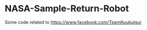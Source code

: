 NASA-Sample-Return-Robot
========================

Some code related to https://www.facebook.com/TeamKuukulgur 
